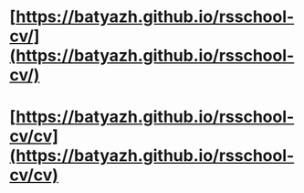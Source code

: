 # [https://batyazh.github.io/rsschool-cv/](https://batyazh.github.io/rsschool-cv/)
# [https://batyazh.github.io/rsschool-cv/cv](https://batyazh.github.io/rsschool-cv/cv)
